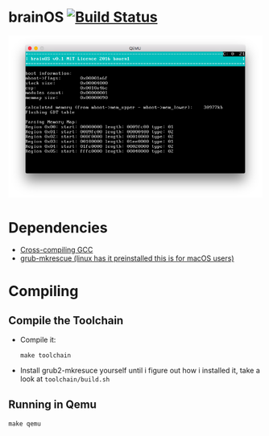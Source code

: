# brainOS [![Build Status](https://travis-ci.org/bauen1/brainOS.svg?branch=master)](https://travis-ci.org/bauen1/brainOS)

![Screen](/screenshot.png)

# Dependencies
* [Cross-compiling GCC](http://wiki.osdev.org/GCC_Cross-Compiler)
* [grub-mkrescue (linux has it preinstalled this is for macOS users)](http://wiki.osdev.org/GRUB_2#Installing_GRUB2_on_Mac_OS_X)

# Compiling

## Compile the Toolchain
* Compile it:
  ```
  make toolchain
  ```
* Install grub2-mkresuce yourself until i figure out how i installed it, take a look at `toolchain/build.sh`
## Running in Qemu
```
make qemu
```

